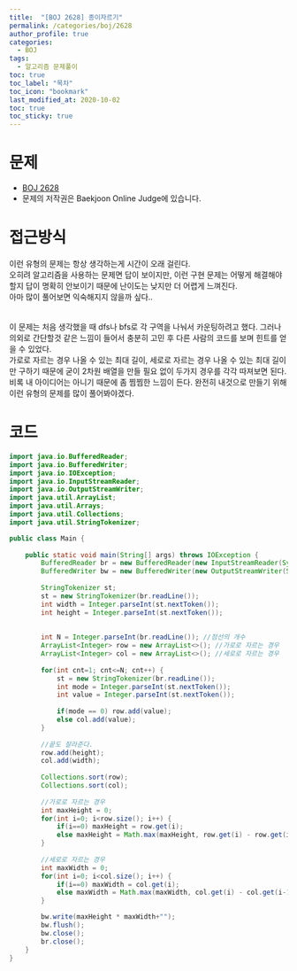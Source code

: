 ```yaml
---
title:  "[BOJ 2628] 종이자르기"
permalink: /categories/boj/2628
author_profile: true
categories:
  - BOJ
tags:
  - 알고리즘 문제풀이
toc: true
toc_label: "목차"
toc_icon: "bookmark"
last_modified_at: 2020-10-02
toc: true
toc_sticky: true
---
```

# 문제
* [BOJ 2628](https://www.acmicpc.net/problem/2628)
* 문제의 저작권은 Baekjoon Online Judge에 있습니다.  

# 접근방식
이런 유형의 문제는 항상 생각하는게 시간이 오래 걸린다.  
오히려 알고리즘을 사용하는 문제면 답이 보이지만, 이런 구현 문제는 어떻게 해결해야 할지 답이 명확히 안보이기 때문에 난이도는 낮지만 더 어렵게 느껴진다.  
아마 많이 풀어보면 익숙해지지 않을까 싶다..  
<br/>  
이 문제는 처음 생각했을 때 dfs나 bfs로 각 구역을 나눠서 카운팅하려고 했다. 그러나 의외로 간단할것 같은 느낌이 들어서 충분히 고민 후 다른 사람의 코드를 보며 힌트를 얻을 수 있었다.  
가로로 자르는 경우 나올 수 있는 최대 길이, 세로로 자르는 경우 나올 수 있는 최대 길이만 구하기 때문에 굳이 2차원 배열을 만들 필요 없이 두가지 경우를 각각 따져보면 된다.  
비록 내 아이디어는 아니기 때문에 좀 찜찜한 느낌이 든다. 완전히 내것으로 만들기 위해 이런 유형의 문제를 많이 풀어봐야겠다.  

# 코드
```java
import java.io.BufferedReader;
import java.io.BufferedWriter;
import java.io.IOException;
import java.io.InputStreamReader;
import java.io.OutputStreamWriter;
import java.util.ArrayList;
import java.util.Arrays;
import java.util.Collections;
import java.util.StringTokenizer;

public class Main {
	
	public static void main(String[] args) throws IOException {
		BufferedReader br = new BufferedReader(new InputStreamReader(System.in));
		BufferedWriter bw = new BufferedWriter(new OutputStreamWriter(System.out));
		
		StringTokenizer st;
		st = new StringTokenizer(br.readLine());
		int width = Integer.parseInt(st.nextToken());
		int height = Integer.parseInt(st.nextToken());
		
		
		int N = Integer.parseInt(br.readLine()); //점선의 개수
		ArrayList<Integer> row = new ArrayList<>(); //가로로 자르는 경우
		ArrayList<Integer> col = new ArrayList<>(); //세로로 자르는 경우
		
		for(int cnt=1; cnt<=N; cnt++) {
			st = new StringTokenizer(br.readLine());
			int mode = Integer.parseInt(st.nextToken());
			int value = Integer.parseInt(st.nextToken());
			
			if(mode == 0) row.add(value);
			else col.add(value);
		}
		
		//끝도 잘라준다.
		row.add(height);
		col.add(width);
		
		Collections.sort(row);
		Collections.sort(col);
		
		//가로로 자르는 경우
		int maxHeight = 0;
		for(int i=0; i<row.size(); i++) {
			if(i==0) maxHeight = row.get(i);
			else maxHeight = Math.max(maxHeight, row.get(i) - row.get(i-1));
		}
		
		//세로로 자르는 경우
		int maxWidth = 0;
		for(int i=0; i<col.size(); i++) {
			if(i==0) maxWidth = col.get(i);
			else maxWidth = Math.max(maxWidth, col.get(i) - col.get(i-1));
		}

		bw.write(maxHeight * maxWidth+"");
		bw.flush();
		bw.close();
		br.close();
	}
}
```